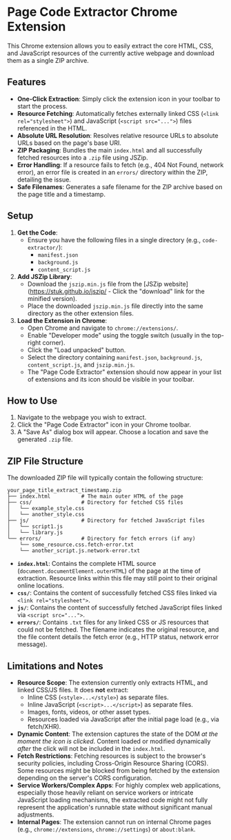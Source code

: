 # Page Code Extractor Chrome Extension

This Chrome extension allows you to easily extract the core HTML, CSS, and JavaScript resources of the currently active webpage and download them as a single ZIP archive.

## Features

*   **One-Click Extraction**: Simply click the extension icon in your toolbar to start the process.
*   **Resource Fetching**: Automatically fetches externally linked CSS (`<link rel="stylesheet">`) and JavaScript (`<script src="...">`) files referenced in the HTML.
*   **Absolute URL Resolution**: Resolves relative resource URLs to absolute URLs based on the page's base URI.
*   **ZIP Packaging**: Bundles the main `index.html` and all successfully fetched resources into a `.zip` file using JSZip.
*   **Error Handling**: If a resource fails to fetch (e.g., 404 Not Found, network error), an error file is created in an `errors/` directory within the ZIP, detailing the issue.
*   **Safe Filenames**: Generates a safe filename for the ZIP archive based on the page title and a timestamp.

## Setup

1.  **Get the Code**:
    *   Ensure you have the following files in a single directory (e.g., `code-extractor/`):
        *   `manifest.json`
        *   `background.js`
        *   `content_script.js`
2.  **Add JSZip Library**:
    *   Download the `jszip.min.js` file from the [JSZip website](https://stuk.github.io/jszip/ - Click the "download" link for the minified version).
    *   Place the downloaded `jszip.min.js` file directly into the same directory as the other extension files.
3.  **Load the Extension in Chrome**:
    *   Open Chrome and navigate to `chrome://extensions/`.
    *   Enable "Developer mode" using the toggle switch (usually in the top-right corner).
    *   Click the "Load unpacked" button.
    *   Select the directory containing `manifest.json`, `background.js`, `content_script.js`, and `jszip.min.js`.
    *   The "Page Code Extractor" extension should now appear in your list of extensions and its icon should be visible in your toolbar.

## How to Use

1.  Navigate to the webpage you wish to extract.
2.  Click the "Page Code Extractor" icon in your Chrome toolbar.
3.  A "Save As" dialog box will appear. Choose a location and save the generated `.zip` file.

## ZIP File Structure

The downloaded ZIP file will typically contain the following structure:

```
your_page_title_extract_timestamp.zip
├── index.html          # The main outer HTML of the page
├── css/                # Directory for fetched CSS files
│   └── example_style.css
│   └── another_style.css
├── js/                 # Directory for fetched JavaScript files
│   └── script1.js
│   └── library.js
└── errors/             # Directory for fetch errors (if any)
    └── some_resource.css.fetch-error.txt
    └── another_script.js.network-error.txt
```

*   **`index.html`**: Contains the complete HTML source (`document.documentElement.outerHTML`) of the page at the time of extraction. Resource links within this file may still point to their original online locations.
*   **`css/`**: Contains the content of successfully fetched CSS files linked via `<link rel="stylesheet">`.
*   **`js/`**: Contains the content of successfully fetched JavaScript files linked via `<script src="...">`.
*   **`errors/`**: Contains `.txt` files for any linked CSS or JS resources that could not be fetched. The filename indicates the original resource, and the file content details the fetch error (e.g., HTTP status, network error message).

## Limitations and Notes

*   **Resource Scope**: The extension currently only extracts HTML, and linked CSS/JS files. It does **not** extract:
    *   Inline CSS (`<style>...</style>`) as separate files.
    *   Inline JavaScript (`<script>...</script>`) as separate files.
    *   Images, fonts, videos, or other asset types.
    *   Resources loaded via JavaScript after the initial page load (e.g., via fetch/XHR).
*   **Dynamic Content**: The extension captures the state of the DOM *at the moment the icon is clicked*. Content loaded or modified dynamically *after* the click will not be included in the `index.html`.
*   **Fetch Restrictions**: Fetching resources is subject to the browser's security policies, including Cross-Origin Resource Sharing (CORS). Some resources might be blocked from being fetched by the extension depending on the server's CORS configuration.
*   **Service Workers/Complex Apps**: For highly complex web applications, especially those heavily reliant on service workers or intricate JavaScript loading mechanisms, the extracted code might not fully represent the application's runnable state without significant manual adjustments.
*   **Internal Pages**: The extension cannot run on internal Chrome pages (e.g., `chrome://extensions`, `chrome://settings`) or `about:blank`. 